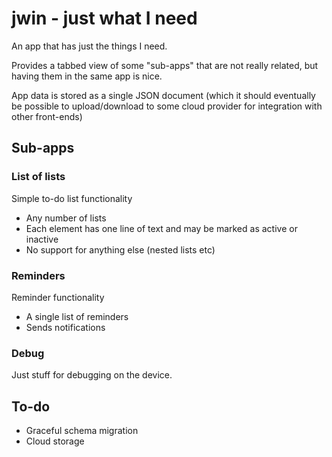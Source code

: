 #  jwin - just what I need

An app that has just the things I need.

Provides a tabbed view of some "sub-apps" that are not really related, but having them in the same app is nice.

App data is stored as a single JSON document (which it should eventually be possible to upload/download to some cloud provider for integration with other front-ends)

## Sub-apps

### List of lists

Simple to-do list functionality

* Any number of lists
* Each element has one line of text and may be marked as active or inactive
* No support for anything else (nested lists etc)

### Reminders

Reminder functionality

* A single list of reminders
* Sends notifications

### Debug

Just stuff for debugging on the device.

## To-do

* Graceful schema migration
* Cloud storage

